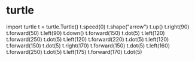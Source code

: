 # turtle
import turtle
t = turtle.Turtle()
t.speed(0)
t.shape("arrow")
t.up()
t.right(90)
t.forward(50)
t.left(90)
t.down()
t.forward(150)
t.dot(5)
t.left(120)
t.forward(250)
t.dot(5)
t.left(120)
t.forward(220)
t.dot(5)
t.left(120)
t.forward(150)
t.dot(5)
t.right(170)
t.forward(150)
t.dot(5)
t.left(160)
t.forward(250)
t.dot(5)
t.left(175)
t.forward(170)
t.dot(5)
